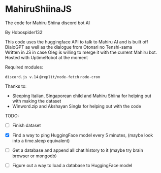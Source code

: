 # MahiruShiinaJS
The code for Mahiru Shiina discord bot AI

By Hobospider132

This code uses the huggingface API to talk to Mahiru AI and is built off DialoGPT as well as the dialogue from Otonari no Tenshi-sama  
Written in JS in case Oleg is willing to merge it with the current Mahiru bot. Hosted with UptimeRobot at the moment

Required modules: 

`discord.js v.14`
`@replit/node-fetch`
`node-cron`

Thanks to:

- Sleeping Italian, Singaporean child and Mahiru Shiina for helping out with making the dataset  
- Winword.zip and Akshayan Singla for helping out with the code  

TODO:

- [ ] Finish dataset 
- [x] Find a way to ping HuggingFace model every 5 minutes, (maybe look into a time.sleep equivalent) 
- [ ] Get a database and append all chat history to it (maybe try brain browser or mongodb)
- [ ] Figure out a way to load a database to HuggingFace model

